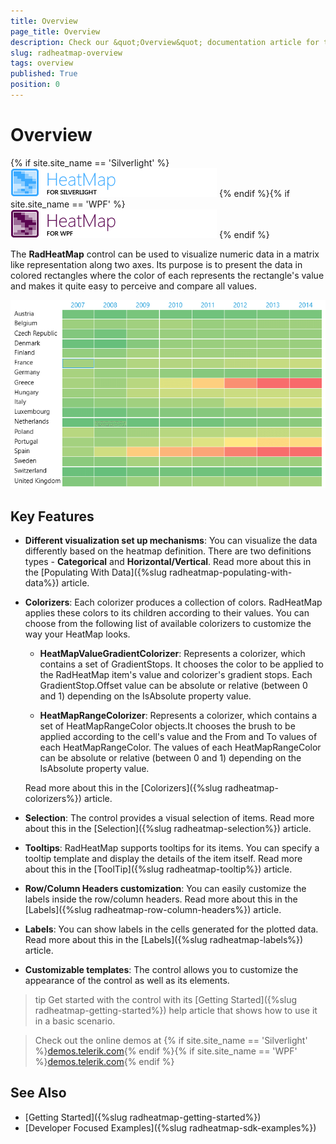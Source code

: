 ```yaml
---
title: Overview
page_title: Overview
description: Check our &quot;Overview&quot; documentation article for the RadHeatMap {{ site.framework_name }} control.
slug: radheatmap-overview
tags: overview
published: True
position: 0
---
```


# Overview

{% if site.site_name == 'Silverlight' %}
![](images/heatmap_sl_46_text.png)
{% endif %}{% if site.site_name == 'WPF' %}
![](images/heatmap_wpf_46_text.png)
{% endif %}

The __RadHeatMap__ control can be used to visualize numeric data in a matrix like representation along two axes. Its purpose is to present the data in colored rectangles where the color of each represents the rectangle's value and makes it quite easy to perceive and compare all values.

![](images/radheatmap-overview-0.png)

## Key Features

* __Different visualization set up mechanisms__: You can visualize the data differently based on the heatmap definition. There are two definitions types - __Categorical__ and __Horizontal/Vertical__. Read more about this in the [Populating With Data]({%slug radheatmap-populating-with-data%}) article.

* __Colorizers__: Each colorizer produces a collection of colors. RadHeatMap applies these colors to its children according to their values.  You can choose from the following list of available colorizers to customize the way your HeatMap looks. 

	* __HeatMapValueGradientColorizer__: Represents a colorizer, which contains a set of GradientStops. It chooses the color to be applied to the RadHeatMap item's value and colorizer's gradient stops. Each GradientStop.Offset value can be absolute or relative (between 0 and 1) depending on the IsAbsolute property value.

	* __HeatMapRangeColorizer__: Represents a colorizer, which contains a set of HeatMapRangeColor objects.It chooses the brush to be applied according to the cell's value and the From and To values of each HeatMapRangeColor. The values of each HeatMapRangeColor can be absolute or relative (between 0 and 1) depending on the IsAbsolute property value.
	
	Read more about this in the [Colorizers]({%slug radheatmap-colorizers%}) article.

* __Selection__: The control provides a visual selection of items. Read more about this in the [Selection]({%slug radheatmap-selection%}) article.

* __Tooltips__: RadHeatMap supports tooltips for its items. You can specify a tooltip template and display the details of the item itself. Read more about this in the [ToolTip]({%slug radheatmap-tooltip%}) article.

* __Row/Column Headers customization__: You can easily customize the labels inside the row/column headers. Read more about this in the [Labels]({%slug radheatmap-row-column-headers%}) article.

* __Labels__: You can show labels in the cells generated for the plotted data. Read more about this in the [Labels]({%slug radheatmap-labels%}) article.

* __Customizable templates__: The control allows you to customize the appearance of the control as well as its elements.

>tip Get started with the control with its [Getting Started]({%slug radheatmap-getting-started%}) help article that shows how to use it in a basic scenario.

> Check out the online demos at {% if site.site_name == 'Silverlight' %}[demos.telerik.com](https://demos.telerik.com/silverlight/#TabControl/FirstLook){% endif %}{% if site.site_name == 'WPF' %}[demos.telerik.com](https://demos.telerik.com/wpf/){% endif %}

## See Also
* [Getting Started]({%slug radheatmap-getting-started%})
* [Developer Focused Examples]({%slug radheatmap-sdk-examples%})
